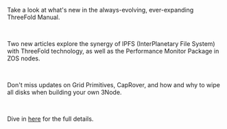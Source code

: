 Take a look at what's new in the always-evolving, ever-expanding ThreeFold Manual.

<br/>

Two new articles explore the synergy of IPFS (InterPlanetary File System) with ThreeFold technology, as well as the Performance Monitor Package in ZOS nodes.

<br/>

Don't miss updates on Grid Primitives, CapRover, and how and why to wipe all disks when building your own 3Node.

<br/>

Dive in [here](https://forum.threefold.io/t/tfgrid-manual-updates-january-2024/4184) for the full details.